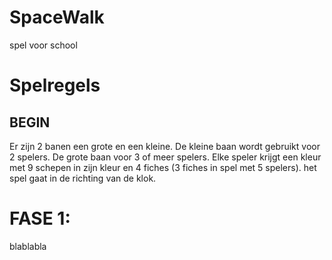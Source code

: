 # SpaceWalk
spel voor school

# Spelregels
BEGIN
-------
Er zijn 2 banen een grote en een kleine. De kleine baan wordt gebruikt voor 2 spelers. De grote baan voor 3 of meer spelers.
Elke speler krijgt een kleur met 9 schepen in zijn kleur en 4 fiches (3 fiches in spel met 5 spelers).
het spel gaat in de richting van de klok.

FASE 1:
======
blablabla
